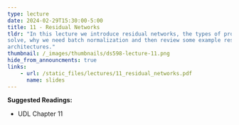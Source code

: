 ```yaml
---
type: lecture
date: 2024-02-29T15:30:00-5:00
title: 11 - Residual Networks
tldr: "In this lecture we introduce residual networks, the types of problems they
solve, why we need batch normalization and then review some example residual network
architectures."
thumbnail: /_images/thumbnails/ds598-lecture-11.png
hide_from_announcments: true
links: 
    - url: /static_files/lectures/11_residual_networks.pdf
      name: slides
---
```

**Suggested Readings:**
- UDL Chapter 11
